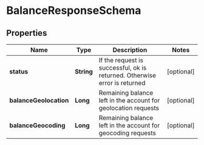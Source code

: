 
# BalanceResponseSchema

## Properties
Name | Type | Description | Notes
------------ | ------------- | ------------- | -------------
**status** | **String** | If the request is successful, ok is returned. Otherwise error is returned |  [optional]
**balanceGeolocation** | **Long** | Remaining balance left in the account for geolocation requests |  [optional]
**balanceGeocoding** | **Long** | Remaining balance left in the account for geocoding requests |  [optional]



